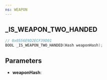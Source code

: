 ```yaml
---
ns: WEAPON
---
```

## _IS_WEAPON_TWO_HANDED

```c
// 0x0556E9D2ECF39D01
BOOL _IS_WEAPON_TWO_HANDED(Hash weaponHash);
```

## Parameters
* **weaponHash**:
